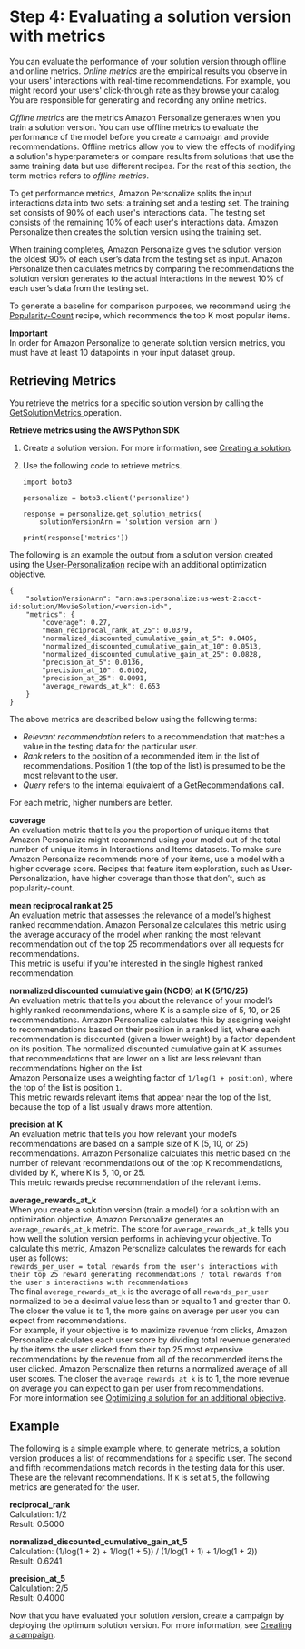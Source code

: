 # Step 4: Evaluating a solution version with metrics<a name="working-with-training-metrics"></a>

 You can evaluate the performance of your solution version through offline and online metrics\. *Online metrics* are the empirical results you observe in your users' interactions with real\-time recommendations\. For example, you might record your users' click\-through rate as they browse your catalog\. You are responsible for generating and recording any online metrics\. 

 *Offline metrics* are the metrics Amazon Personalize generates when you train a solution version\. You can use offline metrics to evaluate the performance of the model before you create a campaign and provide recommendations\. Offline metrics allow you to view the effects of modifying a solution's hyperparameters or compare results from solutions that use the same training data but use different recipes\. For the rest of this section, the term metrics refers to *offline metrics*\.

 To get performance metrics, Amazon Personalize splits the input interactions data into two sets: a training set and a testing set\. The training set consists of 90% of each user's interactions data\. The testing set consists of the remaining 10% of each user's interactions data\. Amazon Personalize then creates the solution version using the training set\. 

 When training completes, Amazon Personalize gives the solution version the oldest 90% of each user’s data from the testing set as input\. Amazon Personalize then calculates metrics by comparing the recommendations the solution version generates to the actual interactions in the newest 10% of each user’s data from the testing set\. 

To generate a baseline for comparison purposes, we recommend using the [Popularity\-Count](native-recipe-popularity.md) recipe, which recommends the top K most popular items\.

**Important**  
In order for Amazon Personalize to generate solution version metrics, you must have at least 10 datapoints in your input dataset group\.

## Retrieving Metrics<a name="working-with-training-metrics-metrics"></a>

You retrieve the metrics for a specific solution version by calling the [ GetSolutionMetrics ](API_GetSolutionMetrics.md) operation\.

**Retrieve metrics using the AWS Python SDK**

1. Create a solution version\. For more information, see [Creating a solution](training-deploying-solutions.md)\.

1. Use the following code to retrieve metrics\.

   ```
   import boto3
   
   personalize = boto3.client('personalize')
   
   response = personalize.get_solution_metrics(
       solutionVersionArn = 'solution version arn')
   
   print(response['metrics'])
   ```

The following is an example the output from a solution version created using the [User\-Personalization](native-recipe-new-item-USER_PERSONALIZATION.md) recipe with an additional optimization objective\.

```
{
    "solutionVersionArn": "arn:aws:personalize:us-west-2:acct-id:solution/MovieSolution/<version-id>",
    "metrics": {
        "coverage": 0.27,
        "mean_reciprocal_rank_at_25": 0.0379,
        "normalized_discounted_cumulative_gain_at_5": 0.0405,
        "normalized_discounted_cumulative_gain_at_10": 0.0513,
        "normalized_discounted_cumulative_gain_at_25": 0.0828,
        "precision_at_5": 0.0136,
        "precision_at_10": 0.0102,
        "precision_at_25": 0.0091,
        "average_rewards_at_k": 0.653
    }
}
```

The above metrics are described below using the following terms:
+ *Relevant recommendation* refers to a recommendation that matches a value in the testing data for the particular user\.
+ *Rank* refers to the position of a recommended item in the list of recommendations\. Position 1 \(the top of the list\) is presumed to be the most relevant to the user\.
+ *Query* refers to the internal equivalent of a [ GetRecommendations ](API_RS_GetRecommendations.md) call\.

For each metric, higher numbers are better\.

**coverage**  
 An evaluation metric that tells you the proportion of unique items that Amazon Personalize might recommend using your model out of the total number of unique items in Interactions and Items datasets\. To make sure Amazon Personalize recommends more of your items, use a model with a higher coverage score\. Recipes that feature item exploration, such as User\-Personalization, have higher coverage than those that don’t, such as popularity\-count\. 

**mean reciprocal rank at 25**  
An evaluation metric that assesses the relevance of a model’s highest ranked recommendation\. Amazon Personalize calculates this metric using the average accuracy of the model when ranking the most relevant recommendation out of the top 25 recommendations over all requests for recommendations\.   
This metric is useful if you're interested in the single highest ranked recommendation\.

**normalized discounted cumulative gain \(NCDG\) at K \(5/10/25\)**  
An evaluation metric that tells you about the relevance of your model’s highly ranked recommendations, where K is a sample size of 5, 10, or 25 recommendations\. Amazon Personalize calculates this by assigning weight to recommendations based on their position in a ranked list, where each recommendation is discounted \(given a lower weight\) by a factor dependent on its position\. The normalized discounted cumulative gain at K assumes that recommendations that are lower on a list are less relevant than recommendations higher on the list\.  
Amazon Personalize uses a weighting factor of `1/log(1 + position)`, where the top of the list is position `1`\.  
This metric rewards relevant items that appear near the top of the list, because the top of a list usually draws more attention\.

**precision at K**  
An evaluation metric that tells you how relevant your model’s recommendations are based on a sample size of K \(5, 10, or 25\) recommendations\. Amazon Personalize calculates this metric based on the number of relevant recommendations out of the top K recommendations, divided by K, where K is 5, 10, or 25\.  
This metric rewards precise recommendation of the relevant items\.

**average\_rewards\_at\_k**  
When you create a solution version \(train a model\) for a solution with an optimization objective, Amazon Personalize generates an `average_rewards_at_k` metric\. The score for `average_rewards_at_k` tells you how well the solution version performs in achieving your objective\. To calculate this metric, Amazon Personalize calculates the rewards for each user as follows:  
`rewards_per_user = total rewards from the user's interactions with their top 25 reward generating recommendations / total rewards from the user's interactions with recommendations`  
The final `average_rewards_at_k` is the average of all `rewards_per_user` normalized to be a decimal value less than or equal to 1 and greater than 0\. The closer the value is to 1, the more gains on average per user you can expect from recommendations\.  
For example, if your objective is to maximize revenue from clicks, Amazon Personalize calculates each user score by dividing total revenue generated by the items the user clicked from their top 25 most expensive recommendations by the revenue from all of the recommended items the user clicked\. Amazon Personalize then returns a normalized average of all user scores\. The closer the `average_rewards_at_k` is to 1, the more revenue on average you can expect to gain per user from recommendations\.  
 For more information see [Optimizing a solution for an additional objective](optimizing-solution-for-objective.md)\. 

## Example<a name="working-with-training-metrics-example"></a>

The following is a simple example where, to generate metrics, a solution version produces a list of recommendations for a specific user\. The second and fifth recommendations match records in the testing data for this user\. These are the relevant recommendations\. If `K` is set at `5`, the following metrics are generated for the user\.

**reciprocal\_rank**  
Calculation: 1/2  
Result: 0\.5000

**normalized\_discounted\_cumulative\_gain\_at\_5**  
Calculation: \(1/log\(1 \+ 2\) \+ 1/log\(1 \+ 5\)\) / \(1/log\(1 \+ 1\) \+ 1/log\(1 \+ 2\)\)  
Result: 0\.6241

**precision\_at\_5**  
Calculation: 2/5  
Result: 0\.4000

Now that you have evaluated your solution version, create a campaign by deploying the optimum solution version\. For more information, see [Creating a campaign](campaigns.md)\.